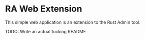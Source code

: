 # RA Web Extension
This simple web application is an extension to the Rust Admin tool.

TODO: Write an actual fucking README